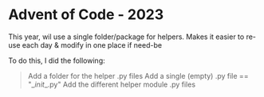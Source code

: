 # Advent of Code - 2023

This year, wil use a single folder/package for helpers. Makes it easier to re-use each day & modify in one place if need-be

To do this, I did the following:

> Add a folder for the helper .py files
> Add a single (empty) .py file == "\__init__.py"
> Add the different helper module .py files
